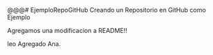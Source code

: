 @@@# EjemploRepoGitHub
Creando un Repositorio en GitHub como Ejemplo

Agregamos una modificacion a README!!

leo
Agregado Ana.
